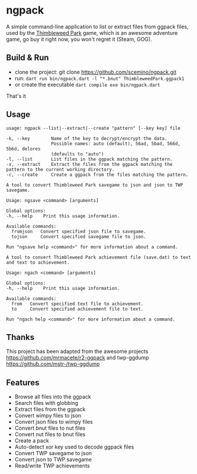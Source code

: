 # ngpack
A simple command-line application to list or extract files from ggpack files, used by the [Thimbleweed Park](https://thimbleweedpark.com) game, which is an awesome adventure game, go buy it right now, you won't regret it (Steam, GOG).

## Build & Run

* clone the project: git clone https://github.com/scemino/ngpack.git
* run: `dart run bin/ngpack.dart -l "*.bnut" ThimbleweedPark.ggpack1`
* or  create the executable `dart compile exe bin/ngpack.dart`

That's it

## Usage
```
usage: ngpack --list|--extract|--create "pattern" [--key key] file

-k, --key        Name of the key to decrypt/encrypt the data.
                 Possible names: auto (default), 56ad, 5bad, 566d, 5b6d, delores
                 (defaults to "auto")
-l, --list       List files in the ggpack matching the pattern.
-x, --extract    Extract the files from the ggpack matching the pattern to the current working directory.
-c, --create     Create a ggpack from the files matching the pattern.
```

```
A tool to convert Thimbleweed Park savegame to json and json to TWP savegame.

Usage: ngsave <command> [arguments]

Global options:
-h, --help    Print this usage information.

Available commands:
  fromjson   Convert specified json file to savegame.
  tojson     Convert specified savegame file to json.

Run "ngsave help <command>" for more information about a command.
```

```
A tool to convert Thimbleweed Park achievement file (save.dat) to text and text to achievement.

Usage: ngach <command> [arguments]

Global options:
-h, --help    Print this usage information.

Available commands:
  from   Convert specified text file to achievement.
  to     Convert specified achievement file to text.

Run "ngach help <command>" for more information about a command.
```

## Thanks
This project has been adapted from the awesome projects https://github.com/mrmacete/r2-ggpack and twp-ggdump https://github.com/mstr-/twp-ggdump

## Features
* Browse all files into the ggpack
* Search files with globbing
* Extract files from the ggpack
* Convert wimpy files to json
* Convert json files to wimpy files
* Convert bnut files to nut files
* Convert nut files to bnut files
* Create a pack
* Auto-detect xor key used to decode ggpack files
* Convert TWP savegame to json
* Convert json to TWP savegame
* Read/write TWP achievements
